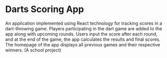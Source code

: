 # Darts Scoring App 

An application implemented using React technology for tracking scores in a dart-throwing game. 
Players participating in the dart game are added to the app along with upcoming rounds. 
Users input the score after each round, and at the end of the game, the app calculates the results and final scores. 
The homepage of the app displays all previous games and their respective winners.
(A school project)

